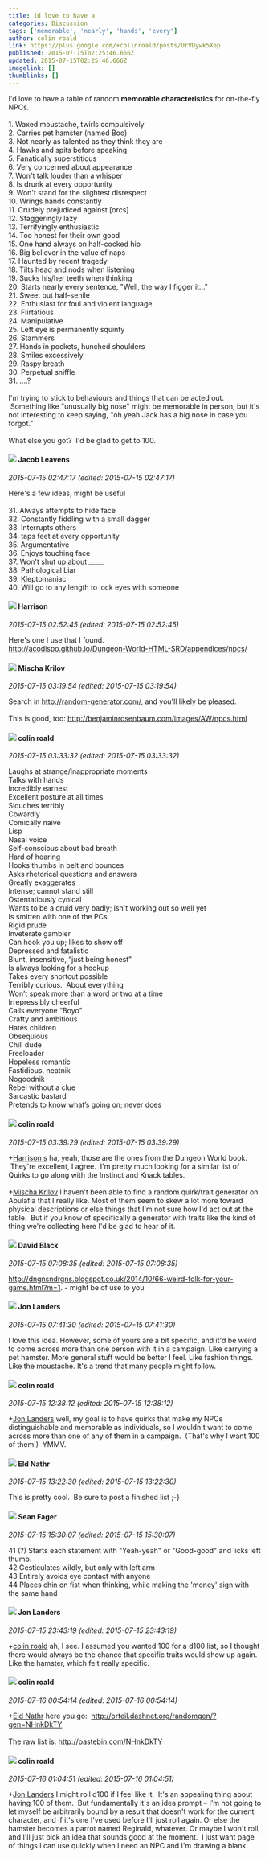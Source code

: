 ```yaml
---
title: Id love to have a
categories: Discussion
tags: ['memorable', 'nearly', 'hands', 'every']
author: colin roald
link: https://plus.google.com/+colinroald/posts/UrVDywk5Xep
published: 2015-07-15T02:25:46.666Z
updated: 2015-07-15T02:25:46.666Z
imagelink: []
thumblinks: []
---
```


I&#39;d love to have a table of random <b>memorable characteristics</b> for on-the-fly NPCs.<br /><br />1. Waxed moustache, twirls compulsively<br />2. Carries pet hamster (named Boo)<br />3. Not nearly as talented as they think they are<br />4. Hawks and spits before speaking<br />5. Fanatically superstitious<br />6. Very concerned about appearance<br />7. Won&#39;t talk louder than a whisper<br />8. Is drunk at every opportunity<br />9. Won&#39;t stand for the slightest disrespect<br />10. Wrings hands constantly<br />11. Crudely prejudiced against [orcs]<br />12. Staggeringly lazy<br />13. Terrifyingly enthusiastic<br />14. Too honest for their own good<br />15. One hand always on half-cocked hip<br />16. Big believer in the value of naps<br />17. Haunted by recent tragedy<br />18. Tilts head and nods when listening<br />19. Sucks his/her teeth when thinking<br />20. Starts nearly every sentence, &quot;Well, the way I figger it...&quot;<br />21. Sweet but half-senile<br />22. Enthusiast for foul and violent language<br />23. Flirtatious<br />24. Manipulative<br />25. Left eye is permanently squinty<br />26. Stammers<br />27. Hands in pockets, hunched shoulders<br />28. Smiles excessively<br />29. Raspy breath<br />30. Perpetual sniffle<br />31. ....?<br /><br />I&#39;m trying to stick to behaviours and things that can be acted out.  Something like &quot;unusually big nose&quot; might be memorable in person, but it&#39;s not interesting to keep saying, &quot;oh yeah Jack has a big nose in case you forgot.&quot;<br /><br />What else you got?  I&#39;d be glad to get to 100.
<div id='comment z13gzfzgktqdc3kxa04cgngynw2pvduidug0k'>
  <h4><img src='{{site.baseurl}}//images/avatars/100591235163225144962_photo.jpg'> Jacob Leavens</h4>
      <p><cite>2015-07-15 02:47:17 (edited: 2015-07-15 02:47:17)</cite></p>
        <p>Here&#39;s a few ideas, might be useful<br /><br />31. Always attempts to hide face<br />32. Constantly fiddling with a small dagger<br />33. Interrupts others<br />34. taps feet at every opportunity<br />35. Argumentative<br />36. Enjoys touching face<br />37. Won&#39;t shut up about <i>_____</i><br />38. Pathological Liar<br />39. Kleptomaniac<br />40. Will go to any length to lock eyes with someone </p>
</div>
        

<div id='comment z13gzfzgktqdc3kxa04cgngynw2pvduidug0k'>
  <h4><img src='{{site.baseurl}}//images/avatars/114186342843586498680_photo.jpg'> Harrison</h4>
      <p><cite>2015-07-15 02:52:45 (edited: 2015-07-15 02:52:45)</cite></p>
        <p>Here&#39;s one I use that I found. <br /><a href="http://acodispo.github.io/Dungeon-World-HTML-SRD/appendices/npcs/" class="ot-anchor">http://acodispo.github.io/Dungeon-World-HTML-SRD/appendices/npcs/</a></p>
</div>
        

<div id='comment z13gzfzgktqdc3kxa04cgngynw2pvduidug0k'>
  <h4><img src='{{site.baseurl}}//images/avatars/107569697374640025648_photo.jpg'> Mischa Krilov</h4>
      <p><cite>2015-07-15 03:19:54 (edited: 2015-07-15 03:19:54)</cite></p>
        <p>Search in <a href="http://random-generator.com/" class="ot-anchor">http://random-generator.com/</a>, and you&#39;ll likely be pleased.<br /><br />This is good, too: <a href="http://benjaminrosenbaum.com/images/AW/npcs.html" class="ot-anchor">http://benjaminrosenbaum.com/images/AW/npcs.html</a></p>
</div>
        

<div id='comment z13gzfzgktqdc3kxa04cgngynw2pvduidug0k'>
  <h4><img src='{{site.baseurl}}//images/avatars/112202482806363015700_photo.jpg'> colin roald</h4>
      <p><cite>2015-07-15 03:33:32 (edited: 2015-07-15 03:33:32)</cite></p>
        <p>Laughs at strange/inappropriate moments<br />Talks with hands<br />Incredibly earnest<br />Excellent posture at all times<br />Slouches terribly<br />Cowardly<br />Comically naive<br />Lisp<br />Nasal voice<br />Self-conscious about bad breath<br />Hard of hearing<br />Hooks thumbs in belt and bounces<br />Asks rhetorical questions and answers<br />Greatly exaggerates<br />Intense; cannot stand still<br />Ostentatiously cynical<br />Wants to be a druid very badly; isn&#39;t working out so well yet<br />Is smitten with one of the PCs<br />Rigid prude <br />Inveterate gambler<br />Can hook you up; likes to show off<br />Depressed and fatalistic<br />Blunt, insensitive, “just being honest”<br />Is always looking for a hookup<br />Takes every shortcut possible<br />Terribly curious.  About everything<br />Won’t speak more than a word or two at a time<br />Irrepressibly cheerful<br />Calls everyone “Boyo&quot;<br />Crafty and ambitious<br />Hates children<br />Obsequious<br />Chill dude<br />Freeloader<br />Hopeless romantic<br />Fastidious, neatnik<br />Nogoodnik<br />Rebel without a clue<br />Sarcastic bastard<br />Pretends to know what’s going on; never does</p>
</div>
        

<div id='comment z13gzfzgktqdc3kxa04cgngynw2pvduidug0k'>
  <h4><img src='{{site.baseurl}}//images/avatars/112202482806363015700_photo.jpg'> colin roald</h4>
      <p><cite>2015-07-15 03:39:29 (edited: 2015-07-15 03:39:29)</cite></p>
        <p><span class="proflinkWrapper"><span class="proflinkPrefix">+</span><a class="proflink" href="https://plus.google.com/114186342843586498680" oid="114186342843586498680">Harrison s</a></span> ha, yeah, those are the ones from the Dungeon World book.  They&#39;re excellent, I agree.  I&#39;m pretty much looking for a similar list of Quirks to go along with the Instinct and Knack tables.<br /><br /><span class="proflinkWrapper"><span class="proflinkPrefix">+</span><a class="proflink" href="https://plus.google.com/107569697374640025648" oid="107569697374640025648">Mischa Krilov</a></span> I haven&#39;t been able to find a random quirk/trait generator on Abulafia that I really like. Most of them seem to skew a lot more toward physical descriptions or else things that I&#39;m not sure how I&#39;d act out at the table.  But if you know of specifically a generator with traits like the kind of thing we&#39;re collecting here I&#39;d be glad to hear of it.</p>
</div>
        

<div id='comment z13gzfzgktqdc3kxa04cgngynw2pvduidug0k'>
  <h4><img src='{{site.baseurl}}//images/avatars/112905476698977529502_photo.jpg'> David Black</h4>
      <p><cite>2015-07-15 07:08:35 (edited: 2015-07-15 07:08:35)</cite></p>
        <p><a href="http://dngnsndrgns.blogspot.co.uk/2014/10/66-weird-folk-for-your-game.html?m=1" class="ot-anchor">http://dngnsndrgns.blogspot.co.uk/2014/10/66-weird-folk-for-your-game.html?m=1</a>. - might be of use to you</p>
</div>
        

<div id='comment z13gzfzgktqdc3kxa04cgngynw2pvduidug0k'>
  <h4><img src='{{site.baseurl}}//images/avatars/107333235800153192973_photo.jpg'> Jon Landers</h4>
      <p><cite>2015-07-15 07:41:30 (edited: 2015-07-15 07:41:30)</cite></p>
        <p>I love this idea. However, some of yours are a bit specific, and it&#39;d be weird to come across more than one person with it in a campaign. Like carrying a pet hamster. More general stuff would be better I feel. Like fashion things. Like the moustache. It&#39;s a trend that many people might follow.</p>
</div>
        

<div id='comment z13gzfzgktqdc3kxa04cgngynw2pvduidug0k'>
  <h4><img src='{{site.baseurl}}//images/avatars/112202482806363015700_photo.jpg'> colin roald</h4>
      <p><cite>2015-07-15 12:38:12 (edited: 2015-07-15 12:38:12)</cite></p>
        <p><span class="proflinkWrapper"><span class="proflinkPrefix">+</span><a class="proflink" href="https://plus.google.com/107333235800153192973" oid="107333235800153192973">Jon Landers</a></span> well, my goal is to have quirks that make my NPCs distinguishable and memorable as individuals, so I wouldn&#39;t want to come across more than one of any of them in a campaign.  (That&#39;s why I want 100 of them!)  YMMV.</p>
</div>
        

<div id='comment z13gzfzgktqdc3kxa04cgngynw2pvduidug0k'>
  <h4><img src='{{site.baseurl}}//images/avatars/105404348444529725299_photo.jpg'> Eld Nathr</h4>
      <p><cite>2015-07-15 13:22:30 (edited: 2015-07-15 13:22:30)</cite></p>
        <p>This is pretty cool.  Be sure to post a finished list ;-}</p>
</div>
        

<div id='comment z13gzfzgktqdc3kxa04cgngynw2pvduidug0k'>
  <h4><img src='{{site.baseurl}}//images/avatars/109957662124279661127_photo.jpg'> Sean Fager</h4>
      <p><cite>2015-07-15 15:30:07 (edited: 2015-07-15 15:30:07)</cite></p>
        <p>41 (?) Starts each statement with &quot;Yeah-yeah&quot; or &quot;Good-good&quot; and licks left thumb.<br />42 Gesticulates wildly, but only with left arm<br />43 Entirely avoids eye contact with anyone<br />44 Places chin on fist when thinking, while making the &#39;money&#39; sign with the same hand</p>
</div>
        

<div id='comment z13gzfzgktqdc3kxa04cgngynw2pvduidug0k'>
  <h4><img src='{{site.baseurl}}//images/avatars/107333235800153192973_photo.jpg'> Jon Landers</h4>
      <p><cite>2015-07-15 23:43:19 (edited: 2015-07-15 23:43:19)</cite></p>
        <p><span class="proflinkWrapper"><span class="proflinkPrefix">+</span><a class="proflink" href="https://plus.google.com/112202482806363015700" oid="112202482806363015700">colin roald</a></span> ah, I see. I assumed you wanted 100 for a d100 list, so I thought there would always be the chance that specific traits would show up again. Like the hamster, which felt really specific.</p>
</div>
        

<div id='comment z13gzfzgktqdc3kxa04cgngynw2pvduidug0k'>
  <h4><img src='{{site.baseurl}}//images/avatars/112202482806363015700_photo.jpg'> colin roald</h4>
      <p><cite>2015-07-16 00:54:14 (edited: 2015-07-16 00:54:14)</cite></p>
        <p><span class="proflinkWrapper"><span class="proflinkPrefix">+</span><a class="proflink" href="https://plus.google.com/105404348444529725299" oid="105404348444529725299">Eld Nathr</a></span> here you go:  <a href="http://orteil.dashnet.org/randomgen/?gen=NHnkDkTY" class="ot-anchor">http://orteil.dashnet.org/randomgen/?gen=NHnkDkTY</a><br /><br />The raw list is: <a href="http://pastebin.com/NHnkDkTY" class="ot-anchor">http://pastebin.com/NHnkDkTY</a></p>
</div>
        

<div id='comment z13gzfzgktqdc3kxa04cgngynw2pvduidug0k'>
  <h4><img src='{{site.baseurl}}//images/avatars/112202482806363015700_photo.jpg'> colin roald</h4>
      <p><cite>2015-07-16 01:04:51 (edited: 2015-07-16 01:04:51)</cite></p>
        <p><span class="proflinkWrapper"><span class="proflinkPrefix">+</span><a class="proflink" href="https://plus.google.com/107333235800153192973" oid="107333235800153192973">Jon Landers</a></span> I might roll d100 if I feel like it.  It&#39;s an appealing thing about having 100 of them.  But fundamentally it&#39;s an idea prompt – I&#39;m not going to let myself be arbitrarily bound by a result that doesn&#39;t work for the current character, and if it&#39;s one I&#39;ve used before I&#39;ll just roll again. Or else the hamster becomes a parrot named Reginald, whatever. Or maybe I won&#39;t roll, and I&#39;ll just pick an idea that sounds good at the moment.  I just want page of things I can use quickly when I need an NPC and I&#39;m drawing a blank.</p>
</div>
        